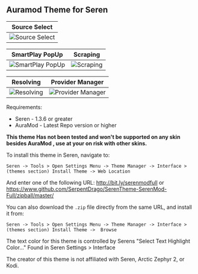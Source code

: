 
## Auramod Theme for Seren

Source Select                                       |
:--------------------------------------------------:|
![Source Select](https://i.imgur.com/sqgtzXg.png)   |

SmartPlay PopUp                                     | Scraping
:--------------------------------------------------:|:-------------------------------------------------:
![SmartPlay PopUp](https://i.imgur.com/4DVRzQG.png) | ![Scraping](https://i.imgur.com/wZukP7n.jpg)

Resolving                                           | Provider Manager
:--------------------------------------------------:|:-------------------------------------------------:
![Resolving](https://i.imgur.com/ADKZ16Y.png)       | ![Provider Manager](https://i.imgur.com/TagHvjP.png)

Requirements:
* Seren - 1.3.6 or greater
* AuraMod - Latest Repo version or higher

**This theme Has not been tested and won't be supported on any skin besides AuraMod , use at your on risk with other skins.**

To install this theme in Seren, navigate to:

`Seren -> Tools > Open Settings Menu -> Theme Manager -> Interface > (themes section) Install Theme -> Web Location`

And enter one of the following URL:
http://bit.ly/serenmodfull
or
https://www.github.com/SerpentDrago/SerenTheme-SerenMod-Full/zipball/master/

You can also download the `.zip` file directly from the same URL, and install it from:

`Seren -> Tools > Open Settings Menu -> Theme Manager -> Interface > (themes section) Install Theme ->  Browse`

The text color for this theme is controlled by Serens "Select Text Highlight Color..." Found in Seren Settings > Interface

The creator of this theme is not affiliated with Seren, Arctic Zephyr 2, or Kodi.
